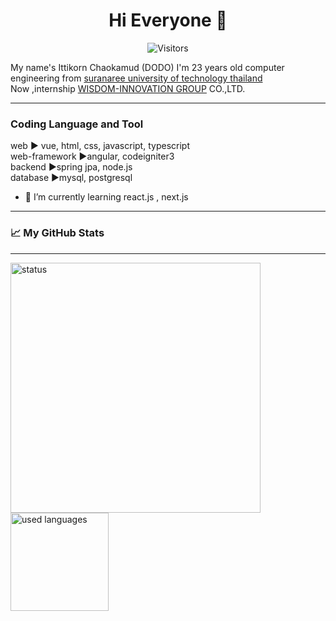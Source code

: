 <h1 align="center"> Hi Everyone 👋 </h1>  

<p align="center">
    <img  src="https://visitor-badge.glitch.me/badge?page_id=Doittikorn.Doittikorn" alt="Visitors" />
</p>


My name's Ittikorn Chaokamud (DODO)   I'm 23 years old computer engineering from [suranaree university of technology thailand](http://www.sut.ac.th/2012/en/) <br/>
Now ,internship [WISDOM-INNOVATION GROUP](https://www.wisdom-innovation.com/) CO.,LTD. 

***
<h3>Coding Language and Tool</h3>
web  ▶️ vue, html, css, javascript, typescript  <br>
web-framework  ▶️angular,   codeigniter3         <br>
backend ▶️spring jpa, node.js   <br>
database ▶️mysql, postgresql
  

- 🌱 I’m currently learning react.js , next.js
----
<h3>📈 My GitHub Stats</h3>

----
<p align="centers">
<img src="https://github-readme-stats.vercel.app/api?username=Doittikorn&show_icons=true" alt="status"  width="400" style="margin-right: 20px;"/>
<img src="https://github-readme-stats.vercel.app/api/top-langs/?username=Doittikorn&layout=compact" alt="used languages" height="157" />
</p>


<!---
Here are some ideas to get you started:
&theme=highcontrast
- 🔭 I’m currently working on ... 
- 🌱 I’m currently learning vue.js
- 👯 I’m looking to collaborate on ...
- 🤔 I’m looking for help with ...
- 💬 Ask me about ...
- 📫 How to reach me: ...
- 😄 Pronouns: ...
- ⚡ Fun fact: ...
-->
